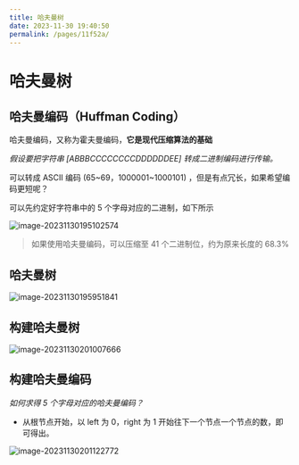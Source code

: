 ```yaml
---
title: 哈夫曼树
date: 2023-11-30 19:40:50
permalink: /pages/11f52a/
---
```

# 哈夫曼树

## 哈夫曼编码（Huffman Coding）

哈夫曼编码，又称为霍夫曼编码，**它是现代压缩算法的基础**

*假设要把字符串 [ABBBCCCCCCCCDDDDDDEE] 转成二进制编码进行传输。*

可以转成 ASCII 编码 (65~69，1000001~1000101) ，但是有点冗长，如果希望编码更短呢？

可以先约定好字符串中的 5 个字母对应的二进制，如下所示

![image-20231130195102574](https://cdn.statically.io/gh/cmty256/imgs-blog@main/basics/image-20231130195102574.17np65b5l6o0.webp)

> 如果使用哈夫曼编码，可以压缩至 41 个二进制位，约为原来长度的 68.3%

## 哈夫曼树

![image-20231130195951841](https://cdn.statically.io/gh/cmty256/imgs-blog@main/basics/image-20231130195951841.5wa3q5eh3hs0.webp)

## 构建哈夫曼树

![image-20231130201007666](https://cdn.statically.io/gh/cmty256/imgs-blog@main/basics/image-20231130201007666.6gj165wj50s0.webp)

## 构建哈夫曼编码

*如何求得 5 个字母对应的哈夫曼编码？*

- 从根节点开始，以 left 为 0，right 为 1 开始往下一个节点一个节点的数，即可得出。

![image-20231130201122772](https://cdn.statically.io/gh/cmty256/imgs-blog@main/basics/image-20231130201122772.1zakv0ii3hmo.webp)